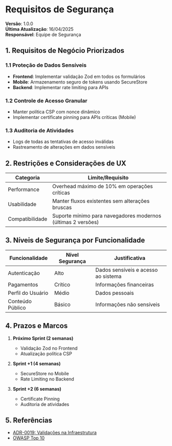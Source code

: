 # Requisitos de Segurança

**Versão**: 1.0.0  
**Última Atualização**: 16/04/2025  
**Responsável**: Equipe de Segurança  

## 1. Requisitos de Negócio Priorizados

### 1.1 Proteção de Dados Sensíveis
- **Frontend**: Implementar validação Zod em todos os formulários
- **Mobile**: Armazenamento seguro de tokens usando SecureStore
- **Backend**: Implementar rate limiting para APIs

### 1.2 Controle de Acesso Granular
- Manter política CSP com nonce dinâmico
- Implementar certificate pinning para APIs críticas (Mobile)

### 1.3 Auditoria de Atividades
- Logs de todas as tentativas de acesso inválidas
- Rastreamento de alterações em dados sensíveis

## 2. Restrições e Considerações de UX

| Categoria       | Limite/Requisito               |
|-----------------|--------------------------------|
| Performance     | Overhead máximo de 10% em operações críticas |
| Usabilidade     | Manter fluxos existentes sem alterações bruscas |
| Compatibilidade | Suporte mínimo para navegadores modernos (últimas 2 versões) |

## 3. Níveis de Segurança por Funcionalidade

| Funcionalidade          | Nível Segurança | Justificativa                     |
|-------------------------|-----------------|-----------------------------------|
| Autenticação            | Alto            | Dados sensíveis e acesso ao sistema |
| Pagamentos              | Crítico         | Informações financeiras           |
| Perfil do Usuário       | Médio           | Dados pessoais                    |
| Conteúdo Público        | Básico          | Informações não sensíveis         |

## 4. Prazos e Marcos

1. **Próximo Sprint (2 semanas)**
   - Validação Zod no Frontend
   - Atualização política CSP

2. **Sprint +1 (4 semanas)**
   - SecureStore no Mobile
   - Rate Limiting no Backend

3. **Sprint +2 (6 semanas)**
   - Certificate Pinning
   - Auditoria de atividades

## 5. Referências
- [ADR-0019: Validações na Infraestrutura](/docs/adr/adr-0019-validacoes-infraestrutura.md)
- [OWASP Top 10](https://owasp.org/www-project-top-ten/)